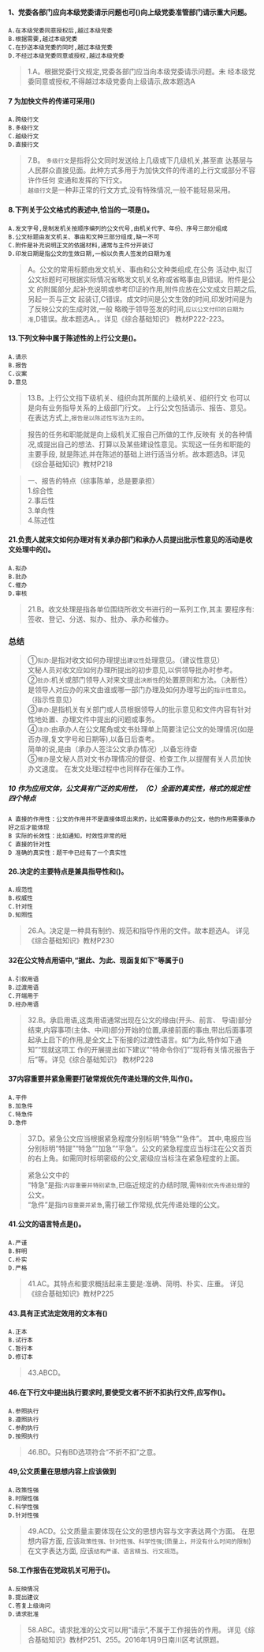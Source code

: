 #### 1、党委各部门应向本级党委请示问题也可()向上级党委准管部门请示重大问题。
    A.在本级党委同意授权后,越过本级党委
    B.根据需要,越过本级党委
    C.在抄送本级党委的同时,越过本级党委
    D.不经过本级党委同意或授权,越过本级党委
>   1.A。根据党委行文规定,党委各部门应当向本级党委请示问题。未
    经本级党委同意或授权,不得越过本级党委向上级请示,故本题选A

#### 7 为加快文件的传递可采用()
    A.跨级行文
    B.多级行文
    C.越级行文
    D.直接行文
>   7.B。    `多级行文`是指将公文同时发送给上几级或下几级机关,甚至直
    达基层与人民群众直接见面。此种方式多用于为加快文件的传递的上行文或部分不容许作任何
    变通和发挥的下行文。     
        `越级行文`是一种非正常的行文方式,没有特殊情况,一般不能轻易采用。    

#### 8.下列关于公文格式的表述中,恰当的一项是()。
    A.发文字号,是制发机关按顺序编列的公文代号,由机关代字、年份、序号三部分组成
    B.公文标题由发文机关、事由和文种三部分组成,缺一不可
    C.附件是补充说明正文的依据材料,通常与主件分开装订
    D.印发日期是指公文的生效日期,一般以负责人签发的日期为准
>   A。公文的常用标题由发文机关、事由和公文种类组成,在公务
    活动中,拟订公文标题时可根据实际情况省略发文机关名称或省略事由,B错误。附件是公文
    的附属部分,起补充说明或参考印证的作用,附件应放在公文成文日期之后,另起一页与正文
    起装订,C错误。成文时间是公文生效的时间,印发时间是为了反映公文的生成时效,一般
    略晚于领导签发的时间,`应以公文付印的日期为准`,D错误。故本题选A。。详见《综合基础知识》
    教材P222-223。

#### 13.下列文种中属于陈述性的上行公文是()。
    A.请示
    B.报告
    C.议案
    D.意见
>   13.B。上行公文指下级机关、组织向其所属的上级机关、组织行文
    也可以是向有业务指导关系的上级部门行文。
    上行公文包括请示、报告、意见。在表达方式上,`报告是以陈述性写法为主的`。
    
>   报告的任务和职能就是向上级机关汇报自己所做的工作,反映有
    关的各种情况,或提出自己的想法、打算以及某些建设性意见。实现这一任务和职能的主要手段,
    就是陈述,并在陈述的基础上进行适当分析。故本题选B。详见《综合基础知识》教材P218

>   一、报告的特点（综事陈单，总是要承担）   
    1.综合性    
    2.事后性    
    3.单向性    
    4.陈述性   

#### 21.负责人就来文如何办理对有关承办部门和承办人员提出批示性意见的活动是收文处理中的()。
    A.拟办
    B.批办
    C.催办
    D.审核
>   21.B。收文处理是指各单位围绕所收文书进行的一系列工作,其主
    要程序有:签收、登记、分送、拟办、批办、承办和催办。

### 总结
>   ①`拟办`:是指对收文如何办理提出`建议性`处理意见。（建议性意见）     
            文秘人员对收文应如何办理所提出的初步意见,以供领导批办时参考。    
    ②`批办`:机关或部门领导人对来文提出`决断性`的处置原则和方法。（决断性）   
            是领导人对应办的来文由谁或哪一部门办理及如何办理写出的`指示性意见`。  （指示性意见）     
    ③`承办`:是指机关有关部门或人员根据领导人的批示意见和文件内容有针对性地处置、办理文件中提出的问题或事务。    
    ④`注办`:由承办人在公文尾角或文书处理单上简要注记公文的处理情况(如是否办理,复文字号和日期等),以备日后查考。     
    简单的说,是由（承办人签注公文承办情况）,以备忘待查       
    ⑤`催办`是文秘人员对文书办理情况的督促、检查工作,以提醒有关人员加快办文速度。
        在发文处理过程中也同样存在催办工作。

##### 10 作为应用文体，公文具有广泛的实用性，（C）全面的真实性，格式的规定性四个特点
    A 直接的作用性：公文的作用并不是直接体现出来的，比如需要承办的公文，他的作用需要承办好之后才能体现
    B 实际的长效性：比如通知，时效性非常的短
    C 直接的针对性
    D 准确的真实性：题干中已经有了一个真实性

#### 26.决定的主要特点是兼具指导性和()。
    A.规范性
    B.权威性
    C.针对性
    D.知照性
>   26.A。决定是一种具有制约、规范和指导作用的文件。故本题选A。
    详见《综合基础知识》教材P230    

#### 32在公文特点用语中,“据此、为此、现函复如下”等属于()
    A.引叙用语
    B.过渡用语
    C.开端用于
    D.经办用语
>   32.B。承启用语,这类用语通常出现在公文的缘由(开头、前言、
    导语)部分结束,内容事项(主体、中间)部分开始的位置,承接前面的事由,带出后面事项
    起承上启下的作用,是全文上下衔接的过渡性语言。如“为此,特作如下通知”“现就这项工
    作的开展提出如下建议”“特命令你们”“现将有关情况报告于后”等。详见《综合基础知识》
    教材P228

#### 37内容重要并紧急需要打破常规优先传递处理的文件,叫作()。
    A.平件
    B.加急件
    C.特急件
    D.急件
>   37.D。紧急公文应当根据紧急程度分别标明“特急”“急件”。
其中,电报应当分别标明“特提”“特急”“加急”“平急”。公文的紧急程度应当标注在公文首页
    的右上角。如需同时标明密级的公文,密级应当标注在紧急程度的上面。
    
>   紧急公文中的    
        “特急”是指:`内容重要并特别紧急`,已临近规定的办结时限,需`特别优先传递处理`的公文。      
>   “急件”是指`内容重要并紧急`,需打破工作常规,优先传递处理的公文。      

#### 41.公文的语言特点是()。
    A.严谨
    B.鲜明
    C.朴实
    D.严格

>   41.AC。其特点和要求概括起来主要是:准确、简明、朴实、庄重。
    详见《综合基础知识》教材P225    

#### 43.具有正式法定效用的文本有()
    A.正本
    B.试行本
    C.暂行本
    D.修订本
>   43.ABCD。

#### 46.在下行文中提出执行要求时,要使受文者不折不扣执行文件,应写作()。
    A.参照执行
    B.遵照执行
    C.参酌执行
    D.按照执行
>   46.BD。只有BD选项符合“不折不扣”之意。

#### 49,公文质量在思想内容上应该做到
    A.政策性强
    B.时限性强
    C.科学性强
    D.针对性强
>   49.ACD。公文质量主要体现在公文的思想内容与文字表达两个方面。
    在思想内容方面,
        应该`政策性强、针对性强、科学性强`;(`质量上，并没有什么时间的限制`)
    在文字表达方面,
        应该`结构严谨、语言精当、行文规范`。    

#### 58.工作报告在党政机关可用于()。
    A.反映情况
    B.提出建议
    C.答复上级询问
    D.请求批准
>   58.ABC。请求批准的公文可以用“请示”,不属于工作报告的作用。
    详见《综合基础知识》教材P251、255。2016年1月9日南川区考试原题。



        